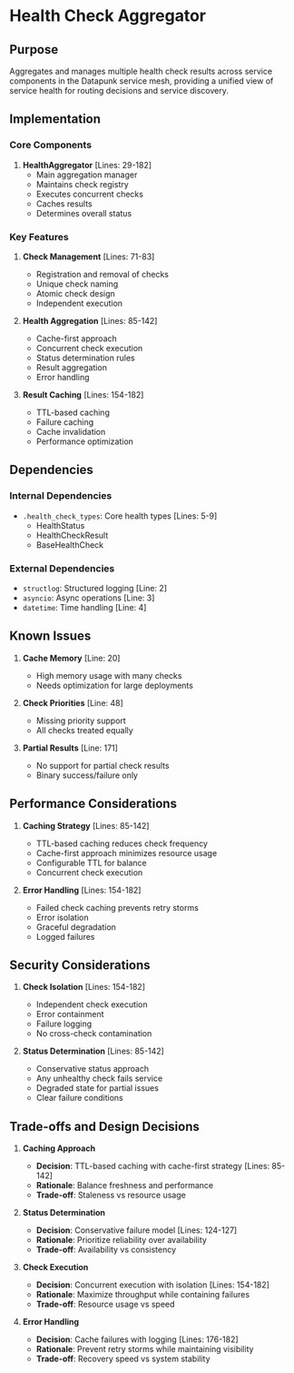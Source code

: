# Health Check Aggregator

## Purpose

Aggregates and manages multiple health check results across service components in the Datapunk service mesh, providing a unified view of service health for routing decisions and service discovery.

## Implementation

### Core Components

1. **HealthAggregator** [Lines: 29-182]
   - Main aggregation manager
   - Maintains check registry
   - Executes concurrent checks
   - Caches results
   - Determines overall status

### Key Features

1. **Check Management** [Lines: 71-83]

   - Registration and removal of checks
   - Unique check naming
   - Atomic check design
   - Independent execution

2. **Health Aggregation** [Lines: 85-142]

   - Cache-first approach
   - Concurrent check execution
   - Status determination rules
   - Result aggregation
   - Error handling

3. **Result Caching** [Lines: 154-182]
   - TTL-based caching
   - Failure caching
   - Cache invalidation
   - Performance optimization

## Dependencies

### Internal Dependencies

- `.health_check_types`: Core health types [Lines: 5-9]
  - HealthStatus
  - HealthCheckResult
  - BaseHealthCheck

### External Dependencies

- `structlog`: Structured logging [Line: 2]
- `asyncio`: Async operations [Line: 3]
- `datetime`: Time handling [Line: 4]

## Known Issues

1. **Cache Memory** [Line: 20]

   - High memory usage with many checks
   - Needs optimization for large deployments

2. **Check Priorities** [Line: 48]

   - Missing priority support
   - All checks treated equally

3. **Partial Results** [Line: 171]
   - No support for partial check results
   - Binary success/failure only

## Performance Considerations

1. **Caching Strategy** [Lines: 85-142]

   - TTL-based caching reduces check frequency
   - Cache-first approach minimizes resource usage
   - Configurable TTL for balance
   - Concurrent check execution

2. **Error Handling** [Lines: 154-182]
   - Failed check caching prevents retry storms
   - Error isolation
   - Graceful degradation
   - Logged failures

## Security Considerations

1. **Check Isolation** [Lines: 154-182]

   - Independent check execution
   - Error containment
   - Failure logging
   - No cross-check contamination

2. **Status Determination** [Lines: 85-142]
   - Conservative status approach
   - Any unhealthy check fails service
   - Degraded state for partial issues
   - Clear failure conditions

## Trade-offs and Design Decisions

1. **Caching Approach**

   - **Decision**: TTL-based caching with cache-first strategy [Lines: 85-142]
   - **Rationale**: Balance freshness and performance
   - **Trade-off**: Staleness vs resource usage

2. **Status Determination**

   - **Decision**: Conservative failure model [Lines: 124-127]
   - **Rationale**: Prioritize reliability over availability
   - **Trade-off**: Availability vs consistency

3. **Check Execution**

   - **Decision**: Concurrent execution with isolation [Lines: 154-182]
   - **Rationale**: Maximize throughput while containing failures
   - **Trade-off**: Resource usage vs speed

4. **Error Handling**
   - **Decision**: Cache failures with logging [Lines: 176-182]
   - **Rationale**: Prevent retry storms while maintaining visibility
   - **Trade-off**: Recovery speed vs system stability
